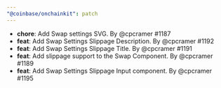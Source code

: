 ```yaml
---
"@coinbase/onchainkit": patch
---
```


- **chore**: Add Swap settings SVG. By @cpcramer #1187
- **feat**: Add Swap Settings Slippage Description. By @cpcramer #1192
- **feat**: Add Swap Settings Slippage Title. By @cpcramer #1191
- **feat**: Add slippage support to the Swap Component. By @cpcramer #1189
- **feat**: Add Swap Settings Slippage Input component. By @cpcramer #1195